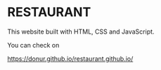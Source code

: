 # RESTAURANT
This website built with HTML, CSS and JavaScript. 

You can check on

https://donur.github.io/restaurant.github.io/ 
